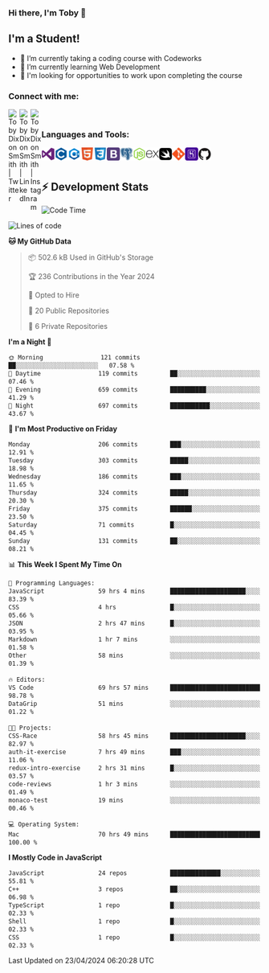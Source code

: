 ### Hi there, I'm Toby 👋

## I'm a Student!
- 🔭 I’m currently taking a coding course with Codeworks
- 🌱 I’m currently learning Web Development
- 💬 I'm looking for opportunities to work upon completing the course

### Connect with me:

[<img align="left" alt="Toby Dixon Smith | Twitter" width="22px" src="https://cdn.jsdelivr.net/npm/simple-icons@v3/icons/twitter.svg" />][twitter]
[<img align="left" alt="Toby Dixon Smith | LinkedIn" width="22px" src="https://cdn.jsdelivr.net/npm/simple-icons@v3/icons/linkedin.svg" />][linkedin]
[<img align="left" alt="Toby Dixon Smith | Instagram" width="22px" src="https://cdn.jsdelivr.net/npm/simple-icons@v3/icons/instagram.svg" />][instagram]

[twitter]: https://twitter.com/TobyDixonSmith1
[instagram]: https://www.instagram.com/toby_ds1/
[linkedin]: https://www.linkedin.com/in/toby-dixon-smith-4734331a3/

<br />

### Languages and Tools:

<img align="left" alt="Visual Studio Code" title="Visual Studio Code" width="26px" src="logos/visualstudio.png" />
<img align="left" alt="C" title="C" width="26px" src="logos/c.png" />
<img align="left" alt="C++" title="C++" width="26px" src="logos/c-plus.png" />
<img align="left" alt="HTML5" title="HTML 5" width="26px" src="logos/html.png" />
<img align="left" alt="CSS3" title="CSS 3" width="26px" src="logos/css3.png" />
<img align="left" alt="BootStrap" title="BootStrap" width="26px" src="logos/bootstrap.png" />
<img align="left" alt="PostgresSQL" title="PostgresSPQ" width="26px" src="logos/postgresql.png" />
<img align="left" alt="Node JS" title="Node JS" width="26px" src="logos/node-js.png" />
<img align="left" alt="Express" title="Express" width="26px" src="logos/express.png" />
<img align="left" alt="Swift" title="Swift" width="26px" src="logos/swift.png" />
<img align="left" alt="Git" title="Git" width="26px" src="logos/git.png" />
<img align="left" alt="Heroku" title="Heroku" width="26px" src="logos/heroku.png" />
<img align="left" alt="GitHub" title="GitHub" width="26px" src="logos/github.png" />
<br />
<br />

## :zap: Development Stats

<!--START_SECTION:waka-->
![Code Time](http://img.shields.io/badge/Code%20Time-472%20hrs%2041%20mins-blue)

![Lines of code](https://img.shields.io/badge/From%20Hello%20World%20I%27ve%20Written-1.6%20million%20lines%20of%20code-blue)

**🐱 My GitHub Data** 

> 📦 502.6 kB Used in GitHub's Storage 
 > 
> 🏆 236 Contributions in the Year 2024
 > 
> 💼 Opted to Hire
 > 
> 📜 20 Public Repositories 
 > 
> 🔑 6 Private Repositories 
 > 
**I'm a Night 🦉** 

```text
🌞 Morning                121 commits         ██░░░░░░░░░░░░░░░░░░░░░░░   07.58 % 
🌆 Daytime                119 commits         ██░░░░░░░░░░░░░░░░░░░░░░░   07.46 % 
🌃 Evening                659 commits         ██████████░░░░░░░░░░░░░░░   41.29 % 
🌙 Night                  697 commits         ███████████░░░░░░░░░░░░░░   43.67 % 
```
📅 **I'm Most Productive on Friday** 

```text
Monday                   206 commits         ███░░░░░░░░░░░░░░░░░░░░░░   12.91 % 
Tuesday                  303 commits         █████░░░░░░░░░░░░░░░░░░░░   18.98 % 
Wednesday                186 commits         ███░░░░░░░░░░░░░░░░░░░░░░   11.65 % 
Thursday                 324 commits         █████░░░░░░░░░░░░░░░░░░░░   20.30 % 
Friday                   375 commits         ██████░░░░░░░░░░░░░░░░░░░   23.50 % 
Saturday                 71 commits          █░░░░░░░░░░░░░░░░░░░░░░░░   04.45 % 
Sunday                   131 commits         ██░░░░░░░░░░░░░░░░░░░░░░░   08.21 % 
```


📊 **This Week I Spent My Time On** 

```text
💬 Programming Languages: 
JavaScript               59 hrs 4 mins       █████████████████████░░░░   83.39 % 
CSS                      4 hrs               █░░░░░░░░░░░░░░░░░░░░░░░░   05.66 % 
JSON                     2 hrs 47 mins       █░░░░░░░░░░░░░░░░░░░░░░░░   03.95 % 
Markdown                 1 hr 7 mins         ░░░░░░░░░░░░░░░░░░░░░░░░░   01.58 % 
Other                    58 mins             ░░░░░░░░░░░░░░░░░░░░░░░░░   01.39 % 

🔥 Editors: 
VS Code                  69 hrs 57 mins      █████████████████████████   98.78 % 
DataGrip                 51 mins             ░░░░░░░░░░░░░░░░░░░░░░░░░   01.22 % 

🐱‍💻 Projects: 
CSS-Race                 58 hrs 45 mins      █████████████████████░░░░   82.97 % 
auth-it-exercise         7 hrs 49 mins       ███░░░░░░░░░░░░░░░░░░░░░░   11.06 % 
redux-intro-exercise     2 hrs 31 mins       █░░░░░░░░░░░░░░░░░░░░░░░░   03.57 % 
code-reviews             1 hr 3 mins         ░░░░░░░░░░░░░░░░░░░░░░░░░   01.49 % 
monaco-test              19 mins             ░░░░░░░░░░░░░░░░░░░░░░░░░   00.46 % 

💻 Operating System: 
Mac                      70 hrs 49 mins      █████████████████████████   100.00 % 
```

**I Mostly Code in JavaScript** 

```text
JavaScript               24 repos            ██████████████░░░░░░░░░░░   55.81 % 
C++                      3 repos             ██░░░░░░░░░░░░░░░░░░░░░░░   06.98 % 
TypeScript               1 repo              █░░░░░░░░░░░░░░░░░░░░░░░░   02.33 % 
Shell                    1 repo              █░░░░░░░░░░░░░░░░░░░░░░░░   02.33 % 
CSS                      1 repo              █░░░░░░░░░░░░░░░░░░░░░░░░   02.33 % 
```




 Last Updated on 23/04/2024 06:20:28 UTC
<!--END_SECTION:waka-->

